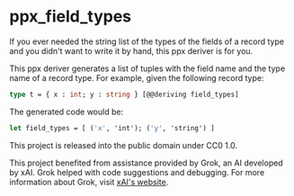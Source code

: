 # ppx_field_types

If you ever needed the string list of the types of the fields of a record type and you didn't want to write it by hand, this ppx deriver is for you.

This ppx deriver generates a list of tuples with the field name and the type name of a record type. For example, given the following record type:
  
  ``` ocaml
  type t = { x : int; y : string } [@@deriving field_types]
  ```   

The generated code would be:
  
  ``` ocaml
  let field_types = [ ('x', 'int'); ('y', 'string') ]
  ```

This project is released into the public domain under CC0 1.0.

This project benefited from assistance provided by Grok, an AI developed by xAI. Grok helped with code suggestions and debugging. For more information about Grok, visit [xAI's website](https://xai.ai).

